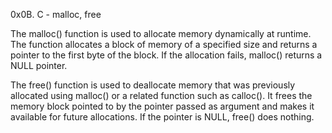 0x0B. C - malloc, free

The malloc() function is used to allocate memory dynamically at runtime.
The function allocates a block of memory of a specified size and returns a pointer to the first byte of the block.
If the allocation fails, malloc() returns a NULL pointer.

The free() function is used to deallocate memory that was previously allocated using malloc() or a related function such as calloc().
It frees the memory block pointed to by the pointer passed as argument and makes it available for future allocations.
If the pointer is NULL, free() does nothing.
